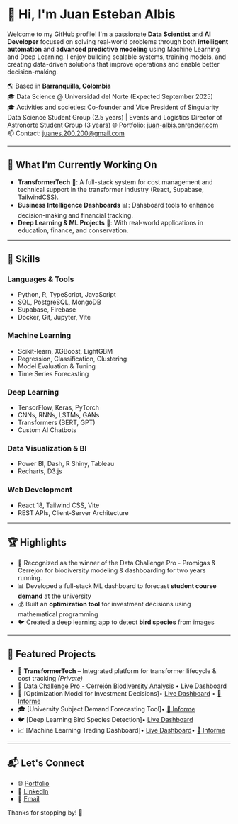 # 👋 Hi, I'm Juan Esteban Albis

Welcome to my GitHub profile! I'm a passionate **Data Scientist** and **AI Developer** focused on solving real-world problems through both **intelligent automation** and **advanced predictive modeling** using Machine Learning and Deep Learning. I enjoy building scalable systems, training models, and creating data-driven solutions that improve operations and enable better decision-making.

🌎 Based in **Barranquilla, Colombia**  
🎓 Data Science @ Universidad del Norte (Expected September 2025)  
🎓 Activities and societies: Co-founder and Vice President of Singularity Data Science Student Group (2.5 years) | Events and Logistics Director of Astronorte Student Group (3 years)
🌐 Portfolio: [juan-albis.onrender.com](https://juan-albis.onrender.com)  
📫 Contact: [juanes.200.200@gmail.com](mailto:juanes.200.200@gmail.com)

---

## 🚀 What I’m Currently Working On
- **TransformerTech** 🔌: A full-stack system for cost management and technical support in the transformer industry (React, Supabase, TailwindCSS).
- **Business Intelligence Dashboards** 📊: Dahsboard tools to enhance decision-making and financial tracking.
- **Deep Learning & ML Projects** 🧠: With real-world applications in education, finance, and conservation.

---

## 🧠 Skills

### Languages & Tools
- Python, R, TypeScript, JavaScript
- SQL, PostgreSQL, MongoDB
- Supabase, Firebase
- Docker, Git, Jupyter, Vite

### Machine Learning
- Scikit-learn, XGBoost, LightGBM
- Regression, Classification, Clustering
- Model Evaluation & Tuning
- Time Series Forecasting

### Deep Learning
- TensorFlow, Keras, PyTorch
- CNNs, RNNs, LSTMs, GANs
- Transformers (BERT, GPT)
- Custom AI Chatbots

### Data Visualization & BI
- Power BI, Dash, R Shiny, Tableau
- Recharts, D3.js

### Web Development
- React 18, Tailwind CSS, Vite
- REST APIs, Client-Server Architecture

---

## 🏆 Highlights
- 🥇 Recognized as the winner of the Data Challenge Pro - Promigas & Cerrejón for biodiversity modeling & dashboarding for two years running.
- 📊 Developed a full-stack ML dashboard to forecast **student course demand** at the university
- 💰 Built an **optimization tool** for investment decisions using mathematical programming
- 🐦 Created a deep learning app to detect **bird species** from images

---

## 📌 Featured Projects
- 🔌 **TransformerTech** – Integrated platform for transformer lifecycle & cost tracking *(Private)*
- 🌱 [Data Challenge Pro - Cerrejón Biodiversity Analysis](https://github.com/juanes213/Data-Challenge-Pro-V2) • [Live Dashboard](https://ayrgthon.github.io/dcp.html)
- 💸 [Optimization Model for Investment Decisions]• [Live Dashboard](https://optimizacion-final.onrender.com/) • [📄 Informe](./Informe_Optimizacion_Matematica.pdf)
- 🎓 [University Subject Demand Forecasting Tool]• [📄 Informe](./seminario_investigativo.pdf)
- 🐦 [Deep Learning Bird Species Detection]• [Live Dashboard](https://optimizacion-final.onrender.com/)
- 📈 [Machine Learning Trading Dashboard]• [Live Dashboard](https://machinelearning-project-gwao.onrender.com/)• [📄 Informe](./Articulo_ml_viz)

---

## 📬 Let's Connect
- 🌐 [Portfolio](https://juan-albis.onrender.com)
- 💼 [LinkedIn](https://linkedin.com/in/juan-esteban-albis-4672961b6)
- 📧 [Email](mailto:juanes.200.200@gmail.com)

Thanks for stopping by! 🚀
